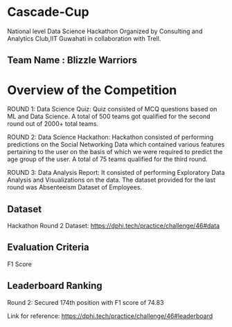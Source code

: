 # Cascade-Cup

National level Data Science Hackathon Organized by Consulting and Analytics Club,IIT Guwahati in collaboration with Trell.

## Team Name : Blizzle Warriors

# Overview of the Competition

ROUND 1: Data Science Quiz: Quiz consisted of MCQ questions based on ML and Data Science. A total of 500 teams got qualified for the second round out of 2000+ total teams.

ROUND 2: Data Science Hackathon: Hackathon consisted of performing predictions on the Social Networking Data which contained various features pertaining to the user on the basis of which we were required to predict the age group of the user. A total of 75 teams qualified for the third round.

ROUND 3: Data Analysis Report: It consisted of performing Exploratory Data Analysis and Visualizations on the data. The dataset provided for the last round was Absenteeism Dataset of Employees.

## Dataset 

Hackathon Round 2 Dataset: https://dphi.tech/practice/challenge/46#data 

## Evaluation Criteria

F1 Score

## Leaderboard Ranking  

Round 2: Secured 174th position with F1 score of 74.83  

Link for reference: https://dphi.tech/practice/challenge/46#leaderboard


